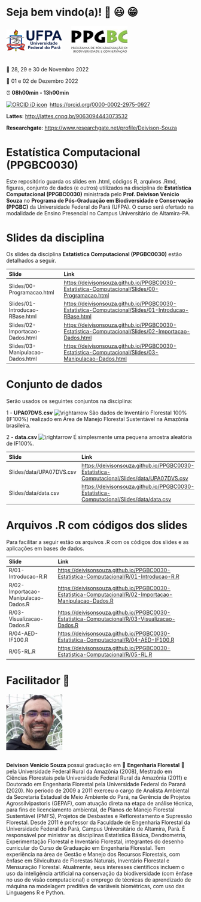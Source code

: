 
<!-- README.md is generated from README.Rmd. Please edit that file.. -->
<!-- badges: start -->
<!-- badges: end -->
<!-- Emprestei a função list_github_files() da Curso-R. (https://github.com/curso-r). A ideia desse readme emprestei da Curso-R. Achei excelente!-->

# Seja bem vindo(a)! :deciduous_tree: :smiley: :grin:

<div>
<img src="Slides/fig/slide-title/ufpa2.png" width="150" align="middle" class="center">
    
<img src="Slides/fig/slide-title/ppgbc.png" width="150" align="middle" class="center">
<div>

<br>

:calendar: 28, 29 e 30 de Novembro 2022

:calendar: 01 e 02 de Dezembro 2022

:alarm_clock: **08h00min - 13h00min**

<div itemscope="" itemtype="https://schema.org/Person">

<a itemprop="sameAs" content="https://orcid.org/0000-0002-2975-0927" href="https://orcid.org/0000-0002-2975-0927" target="orcid.widget" rel="me noopener noreferrer" style="vertical-align:top;"><img src="https://orcid.org/sites/default/files/images/orcid_16x16.png" style="width:1em;margin-right:.5em;" alt="ORCID iD icon">https://orcid.org/0000-0002-2975-0927</a>

</div>

**Lattes**: <http://lattes.cnpq.br/9063094443073532>

**Researchgate**: <https://www.researchgate.net/profile/Deivison-Souza>

# Estatística Computacional (PPGBC0030)

Este repositório guarda os slides em .html, códigos R, arquivos .Rmd,
figuras, conjunto de dados (e outros) utilizados na disciplina de
**Estatística Computacional (PPGBC0030)** ministrada pelo
**Prof. Deivison Venicio Souza** no **Programa de Pós-Graduação em
Biodiversidade e Conservação (PPGBC)** da Universidade Federal do Pará
(UFPA). O curso será ofertado na modalidade de Ensino Presencial no
Campus Universitário de Altamira-PA.

# Slides da disciplina

Os slides da disciplina **Estatística Computacional (PPGBC0030)** estão
detalhados a seguir.

| Slide                            | Link                                                                                                   |
|:---------------------------------|:-------------------------------------------------------------------------------------------------------|
| Slides/00-Programacao.html       | <https://deivisonsouza.github.io/PPGBC0030-Estatistica-Computacional/Slides/00-Programacao.html>       |
| Slides/01-Introducao-RBase.html  | <https://deivisonsouza.github.io/PPGBC0030-Estatistica-Computacional/Slides/01-Introducao-RBase.html>  |
| Slides/02-Importacao-Dados.html  | <https://deivisonsouza.github.io/PPGBC0030-Estatistica-Computacional/Slides/02-Importacao-Dados.html>  |
| Slides/03-Manipulacao-Dados.html | <https://deivisonsouza.github.io/PPGBC0030-Estatistica-Computacional/Slides/03-Manipulacao-Dados.html> |

# Conjunto de dados

Serão usados os seguintes conjuntos na disciplina:

1 - **UPA07DVS.csv**
![\rightarrow](https://latex.codecogs.com/png.image?%5Cdpi%7B110%7D&space;%5Cbg_white&space;%5Crightarrow "\rightarrow")
São dados de Inventário Florestal 100% (IF100%) realizado em Área de
Manejo Florestal Sustentável na Amazônia brasileira.

2 - **data.csv**
![\rightarrow](https://latex.codecogs.com/png.image?%5Cdpi%7B110%7D&space;%5Cbg_white&space;%5Crightarrow "\rightarrow")
É simplesmente uma pequena amostra aleatória de IF100%.

| Slide                    | Link                                                                                           |
|:-------------------------|:-----------------------------------------------------------------------------------------------|
| Slides/data/UPA07DVS.csv | <https://deivisonsouza.github.io/PPGBC0030-Estatistica-Computacional/Slides/data/UPA07DVS.csv> |
| Slides/data/data.csv     | <https://deivisonsouza.github.io/PPGBC0030-Estatistica-Computacional/Slides/data/data.csv>     |

# Arquivos .R com códigos dos slides

Para facilitar a seguir estão os arquivos .R com os códigos dos slides e
as aplicações em bases de dados.

| Slide                               | Link                                                                                                      |
|:------------------------------------|:----------------------------------------------------------------------------------------------------------|
| R/01-Introducao-R.R                 | <https://deivisonsouza.github.io/PPGBC0030-Estatistica-Computacional/R/01-Introducao-R.R>                 |
| R/02-Importacao-Manipulacao-Dados.R | <https://deivisonsouza.github.io/PPGBC0030-Estatistica-Computacional/R/02-Importacao-Manipulacao-Dados.R> |
| R/03-Visualizacao-Dados.R           | <https://deivisonsouza.github.io/PPGBC0030-Estatistica-Computacional/R/03-Visualizacao-Dados.R>           |
| R/04-AED-IF100.R                    | <https://deivisonsouza.github.io/PPGBC0030-Estatistica-Computacional/R/04-AED-IF100.R>                    |
| R/05-RL.R                           | <https://deivisonsouza.github.io/PPGBC0030-Estatistica-Computacional/R/05-RL.R>                           |

# Facilitador :deciduous_tree:

<div>
<img src="Slides/fig/slide-title/img.jpeg" width="150" align="middle" class="center">
<div>

<br>

**Deivison Venicio Souza** possui graduação em :deciduous_tree:
**Engenharia Florestal** :deciduous_tree: pela Universidade Federal
Rural da Amazônia (2008), Mestrado em Ciências Florestais pela
Universidade Federal Rural da Amazônia (2011) e Doutorado em Engenharia
Florestal pela Universidade Federal do Paraná (2020). No período de 2009
a 2011 exerceu o cargo de Analista Ambiental da Secretaria Estadual de
Meio Ambiente do Pará, na Gerência de Projetos Agrossilvipastoris
(GEPAF), com atuação direta na etapa de análise técnica, para fins de
licenciamento ambiental, de Planos de Manejo Florestal Sustentável
(PMFS), Projetos de Desbastes e Reflorestamento e Supressão Florestal.
Desde 2011 é professor da Faculdade de Engenharia Florestal da
Universidade Federal do Pará, Campus Universitário de Altamira, Pará. É
responsável por ministrar as disciplinas Estatística Básica,
Dendrometria, Experimentação Florestal e Inventário Florestal,
integrantes do desenho curricular do Curso de Graduação em Engenharia
Florestal. Tem experiência na área de Gestão e Manejo dos Recursos
Florestais, com ênfase em Silvicultura de Florestas Naturais, Inventário
Florestal e Mensuração Florestal. Atualmente, seus interesses
científicos incluem o uso da inteligência artificial na conservação da
biodiversidade (com ênfase no uso de visão computacional) e emprego de
técnicas de aprendizado de máquina na modelagem preditiva de variáveis
biométricas, com uso das Linguagens R e Python.
